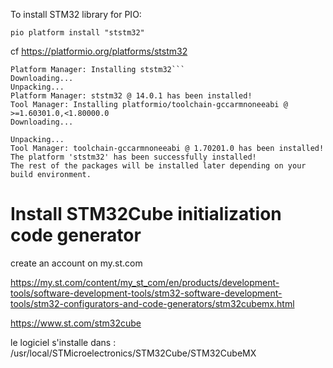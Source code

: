 To install STM32 library for PIO:
```
pio platform install "ststm32"
```
cf https://platformio.org/platforms/ststm32

```
Platform Manager: Installing ststm32```
Downloading...
Unpacking...
Platform Manager: ststm32 @ 14.0.1 has been installed!
Tool Manager: Installing platformio/toolchain-gccarmnoneeabi @ >=1.60301.0,<1.80000.0
Downloading...

Unpacking...
Tool Manager: toolchain-gccarmnoneeabi @ 1.70201.0 has been installed!
The platform 'ststm32' has been successfully installed!
The rest of the packages will be installed later depending on your build environment.
```

# Install STM32Cube initialization code generator

create an account on my.st.com

https://my.st.com/content/my_st_com/en/products/development-tools/software-development-tools/stm32-software-development-tools/stm32-configurators-and-code-generators/stm32cubemx.html

https://www.st.com/stm32cube

le logiciel s'installe dans : /usr/local/STMicroelectronics/STM32Cube/STM32CubeMX
